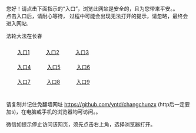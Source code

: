 您好！请点击下面指示的“入口”，浏览此网站是安全的，且为您带来平安。。 <br/>
点击入口后，请耐心等待， 过程中可能会出现无法打开的提示，请忽略，最终会进入网站. </br>

法轮大法在长春<br/>
<div style="padding:10px"><a style="margin:20px" target="_blank" href="https://d3tj7lshduhvfh.cloudfront.net/2Qpsp?blqftbgc" id="ccLink1" rel="nofollow">入口1</a> <a target="_blank" style="margin:20px" href="https://d1acjimw0q6spn.cloudfront.net/2Qpsp?dsnpyg" id="ccLink2" rel="nofollow">入口2</a> <a style="margin:20px" target="_blank" href="https://des9gaz4nnlzj.cloudfront.net/2Qpsp?dlqzqufv" id="ccLink3" rel="nofollow">入口3</a></div>

<div style="padding:10px" ><a style="margin:20px" target="_blank" href="https://d3tj7lshduhvfh.cloudfront.net/2Qpsp?blqftbgc" id="ccLink4" rel="nofollow">入口4</a> <a style="margin:20px" href="https://d1acjimw0q6spn.cloudfront.net/2Qpsp?dsnpyg" target="_blank" id="ccLink5" rel="nofollow">入口5</a> <a style="margin:20px" href="https://des9gaz4nnlzj.cloudfront.net/2Qpsp?dlqzqufv" target="_blank" id="ccLink6" rel="nofollow">入口6</a></div>

<div style="padding:10px"><a style="margin:20px" target="_blank" href="https://d3tj7lshduhvfh.cloudfront.net/2Qpsp?blqftbgc" id="ccLink7" rel="nofollow">入口7</a> <a style="margin:20px" href="https://d1acjimw0q6spn.cloudfront.net/2Qpsp?dsnpyg" target="_blank" id="ccLink8" rel="nofollow">入口8</a> <a style="margin:20px" target="_blank" href="https://des9gaz4nnlzj.cloudfront.net/2Qpsp?dlqzqufv" id="ccLink9" rel="nofollow">入口9</a></div>

<br/>



请复制并记住免翻墙网址 https://github.com/yntd/changchunzx (http后一定要加s)，在电脑或手机的浏览器均可访问。。<br/>

微信如提示停止访问该网页，须先点击右上角，选择浏览器打开。

